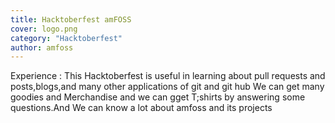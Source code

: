 ```yaml
---
title: Hacktoberfest amFOSS
cover: logo.png
category: "Hacktoberfest"
author: amfoss
---
```

Experience : This Hacktoberfest is useful in learning about pull requests and posts,blogs,and many other applications of git and git hub
We can get many goodies and Merchandise and we can gget T;shirts by answering some questions.And We can know a lot about amfoss and its projects
